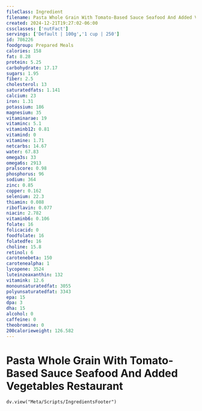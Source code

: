 ```yaml
---
fileClass: Ingredient
filename: Pasta Whole Grain With Tomato-Based Sauce Seafood And Added Vegetables Restaurant
created: 2024-12-21T19:27:02-06:00
cssclasses: ['nutFact']
servings: ['Default | 100g','1 cup | 250']
id: 786226
foodgroup: Prepared Meals
calories: 158
fat: 8.28
protein: 5.25
carbohydrate: 17.17
sugars: 1.95
fiber: 2.5
cholesterol: 13
saturatedfats: 1.141
calcium: 23
iron: 1.31
potassium: 186
magnesium: 35
vitaminarae: 19
vitaminc: 5.1
vitaminb12: 0.81
vitamind: 0
vitamine: 1.71
netcarbs: 14.67
water: 67.83
omega3s: 33
omega6s: 2913
pralscore: 0.98
phosphorus: 96
sodium: 364
zinc: 0.85
copper: 0.162
selenium: 22.3
thiamin: 0.088
riboflavin: 0.077
niacin: 2.782
vitaminb6: 0.106
folate: 16
folicacid: 0
foodfolate: 16
folatedfe: 16
choline: 15.8
retinol: 6
carotenebeta: 150
carotenealpha: 1
lycopene: 3524
luteinzeaxanthin: 132
vitamink: 12.6
monounsaturatedfat: 3055
polyunsaturatedfat: 3343
epa: 15
dpa: 3
dha: 15
alcohol: 0
caffeine: 0
theobromine: 0
200calorieweight: 126.582
---
```


# Pasta Whole Grain With Tomato-Based Sauce Seafood And Added Vegetables Restaurant

```dataviewjs
dv.view("Meta/Scripts/IngredientsFooter")
```